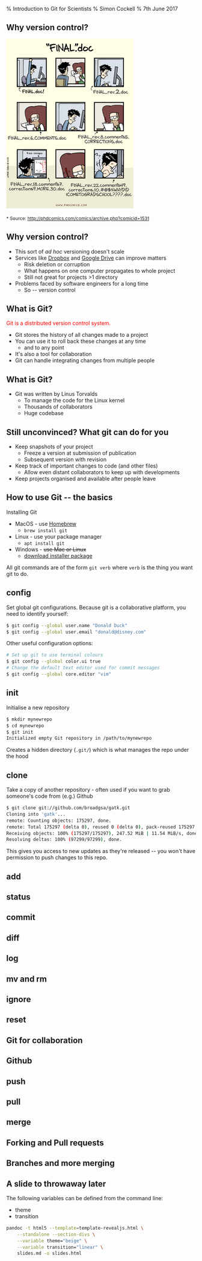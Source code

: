 % Introduction to Git for Scientists
% Simon Cockell
% 7th June 2017



Why version control?
--------------------

<img src='img/phd101212s.png' height=450>

<span style="font-size:12px">* Source: <http://phdcomics.com/comics/archive.php?comicid=1531></span>

Why version control?
--------------------
  * This sort of _ad hoc_ versioning doesn't scale
  * Services like [Dropbox][1] and [Google Drive][2] can improve matters
    * Risk deletion or corruption
    * What happens on one computer propagates to whole project
    * Still not great for projects >1 directory
  * Problems faced by software engineers for a long time
    * So -- version control

What is Git?
------------
<span style="color:red">Git is a distributed version control system.</span>

  * Git stores the history of all changes made to a project
  * You can use it to roll back these changes at any time
    * and to any point
  * It's also a tool for collaboration
  * Git can handle integrating changes from multiple people

What is Git?
------------
  * Git was written by Linus Torvalds
    * To manage the code for the Linux kernel
    * Thousands of collaborators
    * Huge codebase

Still unconvinced? What git can do for you
------------------------------------------
  * Keep snapshots of your project
    * Freeze a version at submission of publication
    * Subsequent version with revision
  * Keep track of important changes to code (and other files)
    * Allow even distant collaborators to keep up with developments
  * Keep projects organised and available after people leave

How to use Git -- the basics
----------------------------
Installing Git

  * MacOS - use [Homebrew][3]
    * `brew install git`
  * Linux - use your package manager
    * `apt install git`
  * Windows - <span style='text-decoration:line-through'>use Mac or Linux</span>
    * [download installer package][4]

All git commands are of the form `git verb` where `verb` is the thing you want git to do.

config
------

Set global git configurations. Because git is a collaborative platform, you need to identify yourself:

```bash
$ git config --global user.name "Donald Duck"
$ git config --global user.email "donald@disney.com"
```

Other useful configuration options:

```bash
# Set up git to use terminal colours
$ git config --global color.ui true
# Change the default text editor used for commit messages
$ git config --global core.editor "vim"
```

init
----
Initialise a new repository

```bash
$ mkdir mynewrepo
$ cd mynewrepo
$ git init
Initialized empty Git repository in /path/to/mynewrepo
```
Creates a hidden directory (`.git/`) which is what manages the repo under the hood

clone
-----

Take a copy of another repository - often used if you want to grab someone's code from (e.g.) Github

```bash
$ git clone git://github.com/broadgsa/gatk.git
Cloning into 'gatk'...
remote: Counting objects: 175297, done.
remote: Total 175297 (delta 0), reused 0 (delta 0), pack-reused 175297
Receiving objects: 100% (175297/175297), 247.52 MiB | 11.54 MiB/s, done.
Resolving deltas: 100% (97299/97299), done.
```

This gives you access to new updates as they're released -- you won't have permission to push changes to this repo.

add
---

status
------

commit
------

diff
----

log
---

mv and rm
---------

ignore
------

reset
-----

Git for collaboration
---------------------

Github
------

push
----

pull
----

merge
-----

Forking and Pull requests
-------------------------

Branches and more merging
-------------------------



A slide to throwaway later
--------------------------

The following variables can be defined from the command line:

* theme
* transition

```bash
pandoc -t html5 --template=template-revealjs.html \
    --standalone --section-divs \
    --variable theme="beige" \
    --variable transition="linear" \
    slides.md -o slides.html
```

  [1]: dropbox.com
  [2]: drive.google.com
  [3]: https://brew.sh
  [4]: https://git-scm.com/download/win
